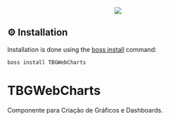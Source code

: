 <p align="center">
  <a href="https://t.me/+Rje_f2Bjh673Y5WJ">
    <img src="https://img.shields.io/badge/telegram-join%20channel-7289DA?style=flat-square">
  </a>
</p>

## ⚙️ Installation
Installation is done using the [boss install](https://github.com/academiadocodigo/TBGWebCharts) command:
``` sh
boss install TBGWebCharts
```

# TBGWebCharts
Componente para Criação de Gráficos e Dashboards.
